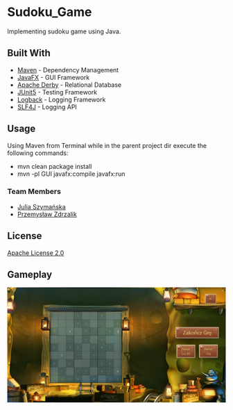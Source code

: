 # Sudoku_Game
Implementing sudoku game using Java.

## Built With
* [Maven](https://maven.apache.org/) - Dependency Management
* [JavaFX](https://openjfx.io/) - GUI Framework
* [Apache Derby](https://db.apache.org/derby/) - Relational Database 
* [JUnit5](https://junit.org/junit5/) - Testing Framework
* [Logback](http://logback.qos.ch/) - Logging Framework
* [SLF4J](http://www.slf4j.org/) - Logging API

## Usage
Using Maven from Terminal while in the parent project dir execute the following commands:
* mvn clean package install
* mvn -pl GUI javafx:compile javafx:run

### Team Members
* [Julia Szymańska](https://github.com/JuliaSzymanska)
* [Przemysław Zdrzalik](https://github.com/ZdrzalikPrzemyslaw)

## License
[Apache License 2.0](https://choosealicense.com/licenses/apache-2.0/)

## Gameplay
![GamePlay.png](https://github.com/JuliaSzymanska/Sudoku_Game/blob/master/GamePlay.png)
